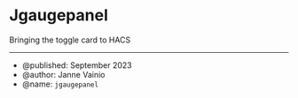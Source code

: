 
# Jgaugepanel

Bringing the toggle card to HACS

***

* @published: September 2023
* @author: Janne Vainio
* @name: `jgaugepanel`

